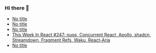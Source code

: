 ### Hi there 👋

<!-- daily.dev BOOKMARKS:START -->
- [No title](https://app.daily.dev/posts/RFZBC9FT8?utm_source=rss&utm_medium=bookmarks&utm_campaign=PnGboN99PhXCxFrWGGg2C)
- [No title](https://app.daily.dev/posts/8lsB8Xj47?utm_source=rss&utm_medium=bookmarks&utm_campaign=PnGboN99PhXCxFrWGGg2C)
- [No title](https://app.daily.dev/posts/mInsYPlna?utm_source=rss&utm_medium=bookmarks&utm_campaign=PnGboN99PhXCxFrWGGg2C)
- [This Week In React #247: nuqs, Concurrent React, Apollo, shadcn, Streamdown, Fragment Refs, Waku, React-Aria](https://app.daily.dev/posts/lmyW2Yxxl?utm_source=rss&utm_medium=bookmarks&utm_campaign=PnGboN99PhXCxFrWGGg2C)
- [No title](https://app.daily.dev/posts/UAyJDPGYg?utm_source=rss&utm_medium=bookmarks&utm_campaign=PnGboN99PhXCxFrWGGg2C)
<!-- daily.dev BOOKMARKS:END -->

<!--
**dinesh4monto/dinesh4monto** is a ✨ _special_ ✨ repository because its `README.md` (this file) appears on your GitHub profile.

Here are some ideas to get you started:

- 🔭 I’m currently working on ...
- 🌱 I’m currently learning ...
- 👯 I’m looking to collaborate on ...
- 🤔 I’m looking for help with ...
- 💬 Ask me about ...
- 📫 How to reach me: ...
- 😄 Pronouns: ...
- ⚡ Fun fact: ...
-->
